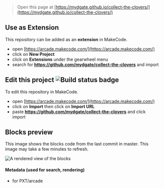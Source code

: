  


> Open this page at [https://mydgate.github.io/collect-the-clovers/](https://mydgate.github.io/collect-the-clovers/)

## Use as Extension

This repository can be added as an **extension** in MakeCode.

* open [https://arcade.makecode.com/](https://arcade.makecode.com/)
* click on **New Project**
* click on **Extensions** under the gearwheel menu
* search for **https://github.com/mydgate/collect-the-clovers** and import

## Edit this project ![Build status badge](https://github.com/mydgate/collect-the-clovers/workflows/MakeCode/badge.svg)

To edit this repository in MakeCode.

* open [https://arcade.makecode.com/](https://arcade.makecode.com/)
* click on **Import** then click on **Import URL**
* paste **https://github.com/mydgate/collect-the-clovers** and click import

## Blocks preview

This image shows the blocks code from the last commit in master.
This image may take a few minutes to refresh.

![A rendered view of the blocks](https://github.com/mydgate/collect-the-clovers/raw/master/.github/makecode/blocks.png)

#### Metadata (used for search, rendering)

* for PXT/arcade
<script src="https://makecode.com/gh-pages-embed.js"></script><script>makeCodeRender("{{ site.makecode.home_url }}", "{{ site.github.owner_name }}/{{ site.github.repository_name }}");</script>
